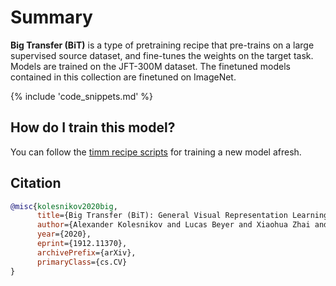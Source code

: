 # Summary

**Big Transfer (BiT)** is a type of pretraining recipe that pre-trains  on a large supervised source dataset, and fine-tunes the weights on the target task. Models are trained on the JFT-300M dataset. The finetuned models contained in this collection are finetuned on ImageNet.

{% include 'code_snippets.md' %}

## How do I train this model?

You can follow the [timm recipe scripts](https://rwightman.github.io/pytorch-image-models/scripts/) for training a new model afresh.

## Citation

```BibTeX
@misc{kolesnikov2020big,
      title={Big Transfer (BiT): General Visual Representation Learning}, 
      author={Alexander Kolesnikov and Lucas Beyer and Xiaohua Zhai and Joan Puigcerver and Jessica Yung and Sylvain Gelly and Neil Houlsby},
      year={2020},
      eprint={1912.11370},
      archivePrefix={arXiv},
      primaryClass={cs.CV}
}
```

<!--
Models:
- Name: resnetv2_152x4_bitm
  Metadata:
    Training Data:
    - ImageNet
    - JFT-300M
    Training Techniques:
    - Mixup
    - SGD with Momentum
    - Weight Decay
    Training Resources: Cloud TPUv3-512
    Architecture:
    - 1x1 Convolution
    - Bottleneck Residual Block
    - Convolution
    - Global Average Pooling
    - Group Normalization
    - Max Pooling
    - ReLU
    - Residual Block
    - Residual Connection
    - Softmax
    - Weight Standardization
    File Size: 3746270104
    Tasks:
    - Image Classification
    Training Time: ''
    ID: resnetv2_152x4_bitm
    Crop Pct: '1.0'
    Image Size: '480'
    Interpolation: bilinear
  Code: https://github.com/rwightman/pytorch-image-models/blob/b9843f954b0457af2db4f9dea41a8538f51f5d78/timm/models/resnetv2.py#L465
  Config: ''
  In Collection: Big Transfer
- Name: resnetv2_152x2_bitm
  Metadata:
    Training Data:
    - ImageNet
    - JFT-300M
    Training Techniques:
    - Mixup
    - SGD with Momentum
    - Weight Decay
    Training Resources: ''
    Architecture:
    - 1x1 Convolution
    - Bottleneck Residual Block
    - Convolution
    - Global Average Pooling
    - Group Normalization
    - Max Pooling
    - ReLU
    - Residual Block
    - Residual Connection
    - Softmax
    - Weight Standardization
    File Size: 945476668
    Tasks:
    - Image Classification
    Training Time: ''
    ID: resnetv2_152x2_bitm
    Crop Pct: '1.0'
    Image Size: '480'
    Interpolation: bilinear
  Code: https://github.com/rwightman/pytorch-image-models/blob/b9843f954b0457af2db4f9dea41a8538f51f5d78/timm/models/resnetv2.py#L458
  Config: ''
  In Collection: Big Transfer
- Name: resnetv2_50x1_bitm
  Metadata:
    Epochs: 90
    Batch Size: 4096
    Training Data:
    - ImageNet
    - JFT-300M
    Training Techniques:
    - Mixup
    - SGD with Momentum
    - Weight Decay
    Training Resources: Cloud TPUv3-512
    Architecture:
    - 1x1 Convolution
    - Bottleneck Residual Block
    - Convolution
    - Global Average Pooling
    - Group Normalization
    - Max Pooling
    - ReLU
    - Residual Block
    - Residual Connection
    - Softmax
    - Weight Standardization
    File Size: 102242668
    Tasks:
    - Image Classification
    Training Time: ''
    ID: resnetv2_50x1_bitm
    LR: 0.03
    Layers: 50
    Crop Pct: '1.0'
    Momentum: 0.9
    Image Size: '480'
    Weight Decay: 0.0001
    Interpolation: bilinear
  Code: https://github.com/rwightman/pytorch-image-models/blob/b9843f954b0457af2db4f9dea41a8538f51f5d78/timm/models/resnetv2.py#L430
  Config: ''
  In Collection: Big Transfer
- Name: resnetv2_101x3_bitm
  Metadata:
    Epochs: 90
    Batch Size: 4096
    Training Data:
    - ImageNet
    - JFT-300M
    Training Techniques:
    - Mixup
    - SGD with Momentum
    - Weight Decay
    Training Resources: Cloud TPUv3-512
    Architecture:
    - 1x1 Convolution
    - Bottleneck Residual Block
    - Convolution
    - Global Average Pooling
    - Group Normalization
    - Max Pooling
    - ReLU
    - Residual Block
    - Residual Connection
    - Softmax
    - Weight Standardization
    File Size: 1551830100
    Tasks:
    - Image Classification
    Training Time: ''
    ID: resnetv2_101x3_bitm
    LR: 0.03
    Layers: 101
    Crop Pct: '1.0'
    Momentum: 0.9
    Image Size: '480'
    Weight Decay: 0.0001
    Interpolation: bilinear
  Code: https://github.com/rwightman/pytorch-image-models/blob/b9843f954b0457af2db4f9dea41a8538f51f5d78/timm/models/resnetv2.py#L451
  Config: ''
  In Collection: Big Transfer
- Name: resnetv2_50x3_bitm
  Metadata:
    Epochs: 90
    Batch Size: 4096
    Training Data:
    - ImageNet
    - JFT-300M
    Training Techniques:
    - Mixup
    - SGD with Momentum
    - Weight Decay
    Training Resources: Cloud TPUv3-512
    Architecture:
    - 1x1 Convolution
    - Bottleneck Residual Block
    - Convolution
    - Global Average Pooling
    - Group Normalization
    - Max Pooling
    - ReLU
    - Residual Block
    - Residual Connection
    - Softmax
    - Weight Standardization
    File Size: 869321580
    Tasks:
    - Image Classification
    Training Time: ''
    ID: resnetv2_50x3_bitm
    LR: 0.03
    Layers: 50
    Crop Pct: '1.0'
    Momentum: 0.9
    Image Size: '480'
    Weight Decay: 0.0001
    Interpolation: bilinear
  Code: https://github.com/rwightman/pytorch-image-models/blob/b9843f954b0457af2db4f9dea41a8538f51f5d78/timm/models/resnetv2.py#L437
  Config: ''
  In Collection: Big Transfer
- Name: resnetv2_101x1_bitm
  Metadata:
    Epochs: 90
    Batch Size: 4096
    Training Data:
    - ImageNet
    - JFT-300M
    Training Techniques:
    - Mixup
    - SGD with Momentum
    - Weight Decay
    Training Resources: Cloud TPUv3-512
    Architecture:
    - 1x1 Convolution
    - Bottleneck Residual Block
    - Convolution
    - Global Average Pooling
    - Group Normalization
    - Max Pooling
    - ReLU
    - Residual Block
    - Residual Connection
    - Softmax
    - Weight Standardization
    File Size: 178256468
    Tasks:
    - Image Classification
    Training Time: ''
    ID: resnetv2_101x1_bitm
    LR: 0.03
    Layers: 101
    Crop Pct: '1.0'
    Momentum: 0.9
    Image Size: '480'
    Weight Decay: 0.0001
    Interpolation: bilinear
  Code: https://github.com/rwightman/pytorch-image-models/blob/b9843f954b0457af2db4f9dea41a8538f51f5d78/timm/models/resnetv2.py#L444
  Config: ''
  In Collection: Big Transfer
Collections:
- Name: Big Transfer
  Paper:
    title: 'Big Transfer (BiT): General Visual Representation Learning'
    url: https://papperswithcode.com//paper/large-scale-learning-of-general-visual
  type: model-index
Type: model-index
-->
